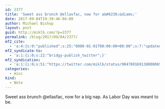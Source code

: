 ```yaml
---
id: 2377
title: 'Sweet ass brunch @ellasfac, now for a&#8230;&diams;'
date: 2017-09-04T19:39:46-04:00
author: Michael Bishop
layout: post
guid: http://miklb.com/?p=2377
permalink: /blog/2017/09/04/2377/
mf2_cite:
  - 'a:4:{s:9:"published";s:25:"0000-01-01T00:00:00+00:00";s:7:"updated";s:25:"0000-01-01T00:00:00+00:00";s:8:"category";a:1:{i:0;s:0:"";}s:6:"author";a:0:{}}'
mf2_syndicate-to:
  - 'a:1:{i:0;s:22:"bridgy-publish_twitter";}'
mf2_syndication:
  - 'a:1:{i:0;s:51:"https://twitter.com/miklb/status/904789169138008065";}'
categories:
  - misc
kind:
  - Note
---
```

Sweet ass brunch @ellasfac, now for a big nap. As Labor Day was meant to be.